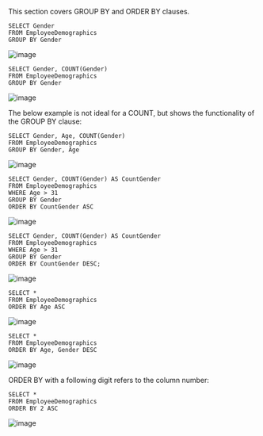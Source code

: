 
This section covers GROUP BY and ORDER BY clauses.

```
SELECT Gender
FROM EmployeeDemographics
GROUP BY Gender
```
![image](https://github.com/Liss4rd/DataAnalystBootcamp/assets/66858250/8fba6305-2569-4262-8571-5c512b023c46)


```
SELECT Gender, COUNT(Gender)
FROM EmployeeDemographics
GROUP BY Gender
```
![image](https://github.com/Liss4rd/DataAnalystBootcamp/assets/66858250/726e2775-9ada-450b-a564-f40f8596a0d1)

The below example is not ideal for a COUNT, but shows the functionality of the GROUP BY clause:
```
SELECT Gender, Age, COUNT(Gender)
FROM EmployeeDemographics
GROUP BY Gender, Age
```
![image](https://github.com/Liss4rd/DataAnalystBootcamp/assets/66858250/8105538c-5ebb-4af6-a7da-c74e2555948b)

```
SELECT Gender, COUNT(Gender) AS CountGender
FROM EmployeeDemographics
WHERE Age > 31
GROUP BY Gender
ORDER BY CountGender ASC
```
![image](https://github.com/Liss4rd/DataAnalystBootcamp/assets/66858250/c589e287-a336-4b3b-a1c3-b62d7fc90cf3)

```
SELECT Gender, COUNT(Gender) AS CountGender
FROM EmployeeDemographics
WHERE Age > 31
GROUP BY Gender
ORDER BY CountGender DESC;
```
![image](https://github.com/Liss4rd/DataAnalystBootcamp/assets/66858250/174455d4-c6e1-4224-9777-4c0e599be52e)

```
SELECT *
FROM EmployeeDemographics
ORDER BY Age ASC
```
![image](https://github.com/Liss4rd/DataAnalystBootcamp/assets/66858250/2d2e0366-5fa9-4e95-8a66-7d1f25381c8e)

```
SELECT *
FROM EmployeeDemographics
ORDER BY Age, Gender DESC
```
![image](https://github.com/Liss4rd/DataAnalystBootcamp/assets/66858250/3758beca-cd0e-4365-9af1-99dff91652f9)

ORDER BY with a following digit refers to the column number:
```
SELECT *
FROM EmployeeDemographics
ORDER BY 2 ASC
```
![image](https://github.com/Liss4rd/DataAnalystBootcamp/assets/66858250/8bd05111-465f-4e66-960a-ac3dab9e4ebb)
